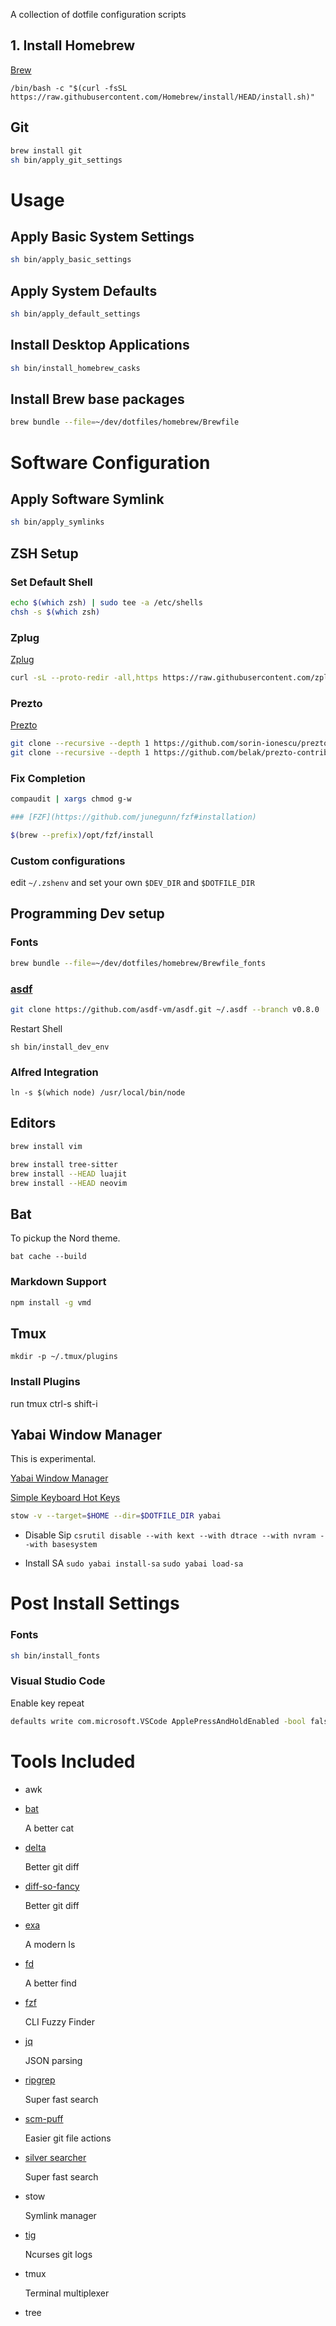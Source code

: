 A collection of dotfile configuration scripts

## 1. Install Homebrew

[Brew](http://brew.sh/)

```
/bin/bash -c "$(curl -fsSL https://raw.githubusercontent.com/Homebrew/install/HEAD/install.sh)"
```

## Git

```bash
brew install git
sh bin/apply_git_settings
```

# Usage

## Apply Basic System Settings

```bash
sh bin/apply_basic_settings
```

## Apply System Defaults

```bash
sh bin/apply_default_settings
```

## Install Desktop Applications

```bash
sh bin/install_homebrew_casks
```

## Install Brew base packages

```bash
brew bundle --file=~/dev/dotfiles/homebrew/Brewfile
```

# Software Configuration

## Apply Software Symlink

```bash
sh bin/apply_symlinks
```

## ZSH Setup

### Set Default Shell

```bash
echo $(which zsh) | sudo tee -a /etc/shells
chsh -s $(which zsh)
```

### Zplug

[Zplug](https://github.com/zplug/zplug)

```bash
curl -sL --proto-redir -all,https https://raw.githubusercontent.com/zplug/installer/master/installer.zsh | zsh
```

### Prezto

[Prezto](https://github.com/sorin-ionescu/prezto.git)

```bash
git clone --recursive --depth 1 https://github.com/sorin-ionescu/prezto.git "${ZDOTDIR:-$HOME}/.zprezto"
git clone --recursive --depth 1 https://github.com/belak/prezto-contrib  "${ZDOTDIR:-$HOME}/.zprezto/contrib"
```

### Fix Completion
```bash
compaudit | xargs chmod g-w

### [FZF](https://github.com/junegunn/fzf#installation)

$(brew --prefix)/opt/fzf/install
```

### Custom configurations

edit `~/.zshenv` and set your own `$DEV_DIR` and `$DOTFILE_DIR`

## Programming Dev setup

### Fonts

```bash
brew bundle --file=~/dev/dotfiles/homebrew/Brewfile_fonts
```

### [asdf](https://github.com/asdf-vm/asdf)

```bash
git clone https://github.com/asdf-vm/asdf.git ~/.asdf --branch v0.8.0
```

Restart Shell

``` shell
sh bin/install_dev_env
```

### Alfred Integration

``` shell
ln -s $(which node) /usr/local/bin/node
```

## Editors

```bash
brew install vim

brew install tree-sitter
brew install --HEAD luajit
brew install --HEAD neovim
```

## Bat

To pickup the Nord theme.

```shell
bat cache --build
```

### Markdown Support

```bash
npm install -g vmd
```

## Tmux

    mkdir -p ~/.tmux/plugins

### Install Plugins

run tmux ctrl-s shift-i

## Yabai Window Manager

This is experimental.

[Yabai Window Manager](https://github.com/koekeishiya/yabai)

[Simple Keyboard Hot Keys](https://github.com/koekeishiya/skhd)

```bash
stow -v --target=$HOME --dir=$DOTFILE_DIR yabai
```

* Disable Sip
`csrutil disable --with kext --with dtrace --with nvram --with basesystem`

* Install SA
`sudo yabai install-sa`
`sudo yabai load-sa`

# Post Install Settings

### Fonts

```bash
sh bin/install_fonts
```

### Visual Studio Code

Enable key repeat

```bash
defaults write com.microsoft.VSCode ApplePressAndHoldEnabled -bool false
```

# Tools Included

- awk
- [bat](https://github.com/sharkdp/bat)

  A better cat

- [delta](https://github.com/dandavison/delta)

  Better git diff

- [diff-so-fancy](https://github.com/so-fancy/diff-so-fancy)

  Better git diff

- [exa](https://github.com/ogham/exa)

  A modern ls

- [fd](https://github.com/sharkdp/fd)

  A better find

- [fzf](https://github.com/junegunn/fzf)

  CLI Fuzzy Finder

- [jq](https://github.com/stedolan/jq)

  JSON parsing

- [ripgrep](https://github.com/BurntSushi/ripgrep)

  Super fast search

- [scm-puff](https://github.com/mroth/scmpuff)

  Easier git file actions

- [silver searcher](https://github.com/ggreer/the_silver_searcher)

  Super fast search

- stow

  Symlink manager

- [tig](https://github.com/jonas/tig)

  Ncurses git logs

- tmux

  Terminal multiplexer

- tree
